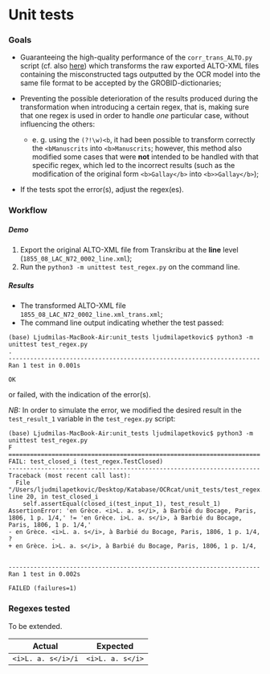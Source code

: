 # Unit tests

### Goals

* Guaranteeing the high-quality performance of the `corr_trans_ALTO.py` script (cf. also [here](https://github.com/ljpetkovic/OCR-cat/tree/unittests/ALTO_XML_trans/scripts)) which transforms the raw exported ALTO-XML files containing the misconstructed tags outputted by the OCR model into the same file format to be accepted by the GROBID-dictionaries;

* Preventing the possible deterioration of the results produced during the transformation when introducing a certain regex, that is, making sure that one regex is used in order to handle *one* particular case, without influencing the others: 
  * e. g. using the `(?!\w)<b`, it had been possible to transform correctly the `<bManuscrits` into `<b>Manuscrits`; however, this method also modified some cases that were **not** intended to be handled with that specific regex, which led to the incorrect results (such as the modification of the original form `<b>Gallay</b>` into `<b>>Gallay</b>`);

* If the tests spot the error(s), adjust the regex(es).

### Workflow 

##### Demo

1. Export the original ALTO-XML file from Transkribu at the **line** level (`1855_08_LAC_N72_0002_line.xml`);
2. Run the `python3 -m unittest test_regex.py` on the command line.

##### Results

* The transformed ALTO-XML file `1855_08_LAC_N72_0002_line.xml_trans.xml`;
* The command line output indicating whether the test passed:

```
(base) Ljudmilas-MacBook-Air:unit_tests ljudmilapetkovic$ python3 -m unittest test_regex.py 
.
----------------------------------------------------------------------
Ran 1 test in 0.001s

OK
```



or failed, with the indication of the error(s).

*NB:* In order to simulate the error, we modified the desired result in the `test_result_1` variable in the `test_regex.py` script:

```
(base) Ljudmilas-MacBook-Air:unit_tests ljudmilapetkovic$ python3 -m unittest test_regex.py 
F
======================================================================
FAIL: test_closed_i (test_regex.TestClosed)
----------------------------------------------------------------------
Traceback (most recent call last):
  File "/Users/ljudmilapetkovic/Desktop/Katabase/OCRcat/unit_tests/test_regex.py", line 20, in test_closed_i
    self.assertEqual(closed_i(test_input_1), test_result_1)
AssertionError: 'en Grèce. <i>L. a. s</i>, à Barbié du Bocage, Paris, 1806, 1 p. 1/4,' != 'en Grèce. i>L. a. s</i>, à Barbié du Bocage, Paris, 1806, 1 p. 1/4,'
- en Grèce. <i>L. a. s</i>, à Barbié du Bocage, Paris, 1806, 1 p. 1/4,
?           -
+ en Grèce. i>L. a. s</i>, à Barbié du Bocage, Paris, 1806, 1 p. 1/4,


----------------------------------------------------------------------
Ran 1 test in 0.002s

FAILED (failures=1)
```

### Regexes tested 

To be extended.

| Actual             | Expected         |
| ------------------ | ---------------- |
| `<i>L. a. s</i>/i` | `<i>L. a. s</i>` |











